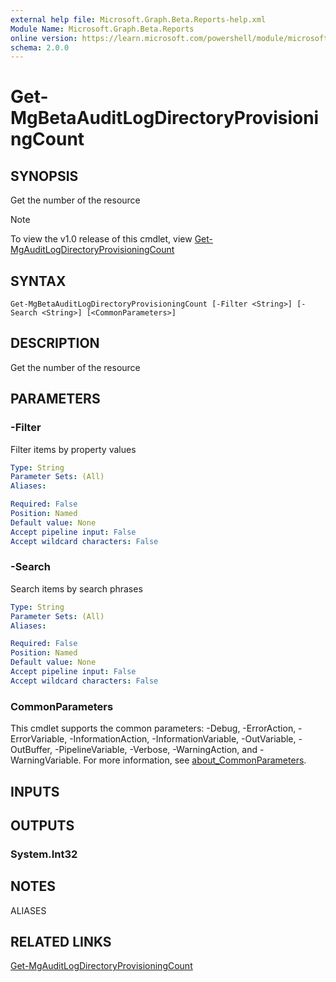```yaml
---
external help file: Microsoft.Graph.Beta.Reports-help.xml
Module Name: Microsoft.Graph.Beta.Reports
online version: https://learn.microsoft.com/powershell/module/microsoft.graph.beta.reports/get-mgbetaauditlogdirectoryprovisioningcount
schema: 2.0.0
---
```


# Get-MgBetaAuditLogDirectoryProvisioningCount

## SYNOPSIS
Get the number of the resource

> [!NOTE]
> To view the v1.0 release of this cmdlet, view [Get-MgAuditLogDirectoryProvisioningCount](/powershell/module/Microsoft.Graph.Reports/Get-MgAuditLogDirectoryProvisioningCount?view=graph-powershell-v1.0)

## SYNTAX

```
Get-MgBetaAuditLogDirectoryProvisioningCount [-Filter <String>] [-Search <String>] [<CommonParameters>]
```

## DESCRIPTION
Get the number of the resource

## PARAMETERS

### -Filter
Filter items by property values

```yaml
Type: String
Parameter Sets: (All)
Aliases:

Required: False
Position: Named
Default value: None
Accept pipeline input: False
Accept wildcard characters: False
```

### -Search
Search items by search phrases

```yaml
Type: String
Parameter Sets: (All)
Aliases:

Required: False
Position: Named
Default value: None
Accept pipeline input: False
Accept wildcard characters: False
```

### CommonParameters
This cmdlet supports the common parameters: -Debug, -ErrorAction, -ErrorVariable, -InformationAction, -InformationVariable, -OutVariable, -OutBuffer, -PipelineVariable, -Verbose, -WarningAction, and -WarningVariable. For more information, see [about_CommonParameters](http://go.microsoft.com/fwlink/?LinkID=113216).

## INPUTS

## OUTPUTS

### System.Int32
## NOTES

ALIASES

## RELATED LINKS
[Get-MgAuditLogDirectoryProvisioningCount](/powershell/module/Microsoft.Graph.Reports/Get-MgAuditLogDirectoryProvisioningCount?view=graph-powershell-v1.0)

